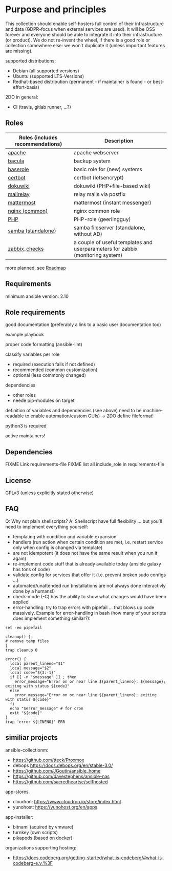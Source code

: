 Purpose and principles
======================

This collection should enable self-hosters full control of their infrastructure and data (GDPR-focus when external services are used).
It will be OSS forever and everyone should be able to integrate it into their infrastructure (or product).
We do not re-invent the wheel, if there is a good role or collection somewhere else: we won`t duplicate it (unless important features are missing).

supported distributions:
  - Debian (all supported versions)
  - Ubuntu (supported LTS-Versions)
  - Redhat-based distribution (permanent - if maintainer is found - or best-effort-basis)

2DO in general:
  - CI (travis, gitlab runner, ...?)


Roles
-----

 Roles (includes recommendations)                              | Description 
--------------------------------------------------------------|-------------------
[apache](https://github.com/selfhostx/ansible-role-apache)    | apache webserver
[bacula](roles/bacula)                                        | backup system
[baserole](roles/baserole)                                    | basic role for (new) systems
[certbot](https://github.com/selfhostx/ansible-role-certbot)  | certbot (letsencrypt)
[dokuwiki](roles/dokuwiki)                                    | dokuwiki (PHP+file-based wiki)
[mailrelay](roles/mailrelay)                                  | relay mails via postfix
[mattermost](roles/mattermost)                                | mattermost (instant messenger)
[nginx (common)](roles/nginx_common)                          | nginx common role
[PHP](https://github.com/geerlingguy/ansible-role-php)        | PHP-role (geerlingguy)
[samba (standalone)](roles/samba_standalone)                  | samba fileserver (standalone, without AD)
[zabbix_checks](roles/zabbix_checks)                          | a couple of useful templates and userparameters for zabbix (monitoring system)

more planned, see [Roadmap](ROADMAP.md)


Requirements
------------

minimum ansible version: 2.10

Role requirements
-----------------

good documentation (preferably a link to a basic user documentation too)

example playbook

proper code formatting (ansible-lint)

classify variables per role
- required (execution fails if not defined)
- recommended (common customization)
- optional (less commonly changed)

dependencies
- other roles
- neede pip-modules on target

definition of variables and dependencies (see above) need to be machine-readable to enable automation/custom GUIs) -> 2DO define fileformat!

python3 is required

active maintainers!


Dependencies
------------

FIXME Link requirements-file
FIXME list all include_role in requirements-file


License
-------

GPLv3 (unless explicitly stated otherwise)

FAQ
---

Q: Why not plain shellscripts?
A: Shellscript have full flexibility ... but you`ll need to implement everything yourself:
- templating with condition and variable expansion
- handlers (run action when certain condition are met, i.e. restart service only when config is changed via template)
- are not idempotent (it does not have the same result when you run it again)
- re-implement code stuff that is already available today (ansible galaxy has tons of code)
- validate config for services that offer it (i.e. prevent broken sudo configs ...)
- automated/unattended run (installations are not always done interactivly done by a humans!)
- check-mode (-C) has the ability to show what changes would have been applied
- error-handling: try to trap errors with pipefail ... that blows up code massively. Example for error-handling in bash (how many of your scripts does implement something similar?):
~~~
set -eo pipefail

cleanup() {
# remove temp files
}
trap cleanup 0

error() {
  local parent_lineno="$1"
  local message="$2"
  local code="${3:-1}"
  if [[ -n "$message" ]] ; then
    error_message="Error on or near line ${parent_lineno}: ${message}; exiting with status ${code}"
  else
    error_message="Error on or near line ${parent_lineno}; exiting with status ${code}"
  fi
  echo "$error_message" # for cron
  exit "${code}"
}
trap 'error ${LINENO}' ERR
~~~


similiar projects
-----------------

ansible-collectionm:
- https://github.com/tteck/Proxmox
- debops https://docs.debops.org/en/stable-3.0/
- https://github.com/JGoutin/ansible_home
- https://github.com/davestephens/ansible-nas
- https://github.com/sacredheartsc/selfhosted

app-stores.
- cloudron: https://www.cloudron.io/store/index.html
- yunohost: https://yunohost.org/en/apps

app-installer:
- bitnami (aquired by vmware)
- turnkey (own scripts)
- pikapods (based on docker)

organizations supporting hosting:
- https://docs.codeberg.org/getting-started/what-is-codeberg/#what-is-codeberg-e.v.%3F
